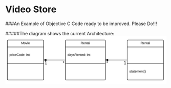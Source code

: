 # Video Store

###An Example of Objective C Code ready to be improved. Please Do!!!

#####The diagram shows the current Architecture:
![ ](https://raw.githubusercontent.com/tolkiana/videoStore/master/VideoStore_Architecture.jpeg)

